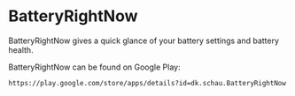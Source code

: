 BatteryRightNow
===============

BatteryRightNow gives a quick glance of your battery settings and battery health.

BatteryRightNow can be found on Google Play:

	https://play.google.com/store/apps/details?id=dk.schau.BatteryRightNow

